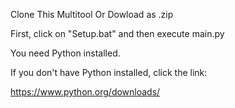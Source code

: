 Clone This Multitool Or Dowload as .zip


First, click on "Setup.bat" and then execute main.py


You need Python installed.


If you don't have Python installed, click the link:


https://www.python.org/downloads/

